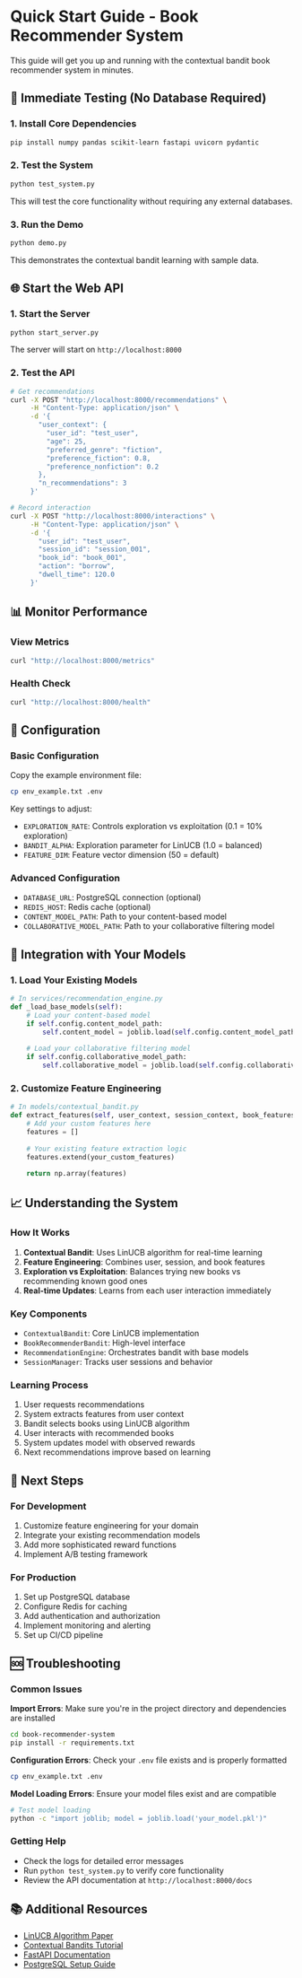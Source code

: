 # Quick Start Guide - Book Recommender System

This guide will get you up and running with the contextual bandit book recommender system in minutes.

## 🚀 Immediate Testing (No Database Required)

### 1. Install Core Dependencies
```bash
pip install numpy pandas scikit-learn fastapi uvicorn pydantic
```

### 2. Test the System
```bash
python test_system.py
```

This will test the core functionality without requiring any external databases.

### 3. Run the Demo
```bash
python demo.py
```

This demonstrates the contextual bandit learning with sample data.

## 🌐 Start the Web API

### 1. Start the Server
```bash
python start_server.py
```

The server will start on `http://localhost:8000`

### 2. Test the API
```bash
# Get recommendations
curl -X POST "http://localhost:8000/recommendations" \
     -H "Content-Type: application/json" \
     -d '{
       "user_context": {
         "user_id": "test_user",
         "age": 25,
         "preferred_genre": "fiction",
         "preference_fiction": 0.8,
         "preference_nonfiction": 0.2
       },
       "n_recommendations": 3
     }'

# Record interaction
curl -X POST "http://localhost:8000/interactions" \
     -H "Content-Type: application/json" \
     -d '{
       "user_id": "test_user",
       "session_id": "session_001",
       "book_id": "book_001",
       "action": "borrow",
       "dwell_time": 120.0
     }'
```

## 📊 Monitor Performance

### View Metrics
```bash
curl "http://localhost:8000/metrics"
```

### Health Check
```bash
curl "http://localhost:8000/health"
```

## 🔧 Configuration

### Basic Configuration
Copy the example environment file:
```bash
cp env_example.txt .env
```

Key settings to adjust:
- `EXPLORATION_RATE`: Controls exploration vs exploitation (0.1 = 10% exploration)
- `BANDIT_ALPHA`: Exploration parameter for LinUCB (1.0 = balanced)
- `FEATURE_DIM`: Feature vector dimension (50 = default)

### Advanced Configuration
- `DATABASE_URL`: PostgreSQL connection (optional)
- `REDIS_HOST`: Redis cache (optional)
- `CONTENT_MODEL_PATH`: Path to your content-based model
- `COLLABORATIVE_MODEL_PATH`: Path to your collaborative filtering model

## 🧪 Integration with Your Models

### 1. Load Your Existing Models
```python
# In services/recommendation_engine.py
def _load_base_models(self):
    # Load your content-based model
    if self.config.content_model_path:
        self.content_model = joblib.load(self.config.content_model_path)
    
    # Load your collaborative filtering model
    if self.config.collaborative_model_path:
        self.collaborative_model = joblib.load(self.config.collaborative_model_path)
```

### 2. Customize Feature Engineering
```python
# In models/contextual_bandit.py
def extract_features(self, user_context, session_context, book_features):
    # Add your custom features here
    features = []
    
    # Your existing feature extraction logic
    features.extend(your_custom_features)
    
    return np.array(features)
```

## 📈 Understanding the System

### How It Works
1. **Contextual Bandit**: Uses LinUCB algorithm for real-time learning
2. **Feature Engineering**: Combines user, session, and book features
3. **Exploration vs Exploitation**: Balances trying new books vs recommending known good ones
4. **Real-time Updates**: Learns from each user interaction immediately

### Key Components
- `ContextualBandit`: Core LinUCB implementation
- `BookRecommenderBandit`: High-level interface
- `RecommendationEngine`: Orchestrates bandit with base models
- `SessionManager`: Tracks user sessions and behavior

### Learning Process
1. User requests recommendations
2. System extracts features from user context
3. Bandit selects books using LinUCB algorithm
4. User interacts with recommended books
5. System updates model with observed rewards
6. Next recommendations improve based on learning

## 🎯 Next Steps

### For Development
1. Customize feature engineering for your domain
2. Integrate your existing recommendation models
3. Add more sophisticated reward functions
4. Implement A/B testing framework

### For Production
1. Set up PostgreSQL database
2. Configure Redis for caching
3. Add authentication and authorization
4. Implement monitoring and alerting
5. Set up CI/CD pipeline

## 🆘 Troubleshooting

### Common Issues

**Import Errors**: Make sure you're in the project directory and dependencies are installed
```bash
cd book-recommender-system
pip install -r requirements.txt
```

**Configuration Errors**: Check your `.env` file exists and is properly formatted
```bash
cp env_example.txt .env
```

**Model Loading Errors**: Ensure your model files exist and are compatible
```bash
# Test model loading
python -c "import joblib; model = joblib.load('your_model.pkl')"
```

### Getting Help
- Check the logs for detailed error messages
- Run `python test_system.py` to verify core functionality
- Review the API documentation at `http://localhost:8000/docs`

## 📚 Additional Resources

- [LinUCB Algorithm Paper](https://arxiv.org/abs/1003.0146)
- [Contextual Bandits Tutorial](https://banditalgs.com/2016/10/12/contextual-bandits/)
- [FastAPI Documentation](https://fastapi.tiangolo.com/)
- [PostgreSQL Setup Guide](https://www.postgresql.org/docs/current/tutorial-start.html) 